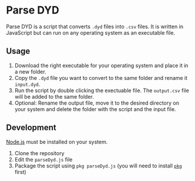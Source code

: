 # Parse DYD

Parse DYD is a script that converts `.dyd` files into `.csv` files. It is written in JavaScript but can run on any operating system as an executable file.

## Usage

1. Download the right executable for your operating system and place it in a new folder.
2. Copy the `.dyd` file you want to convert to the same folder and rename it `input.dyd`.
3. Run the script by double clicking the exectuable file. The `output.csv` file will be added to the same folder.
4. Optional: Rename the output file, move it to the desired directory on your system and delete the folder with the script and the input file.

## Development

[Node.js](https://nodejs.org/en/) must be installed on your system.

1. Clone the repository
2. Edit the `parseDyd.js` file
3. Package the script using `pkg parseDyd.js` (you will need to install [`pkg`](https://www.npmjs.com/package/pkg) first)
